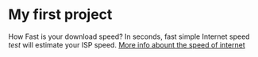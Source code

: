 # My first project
How Fast is your download speed? In seconds, fast simple Internet speed _test_ will estimate your ISP speed.
[More info abount the speed of internet](https://google.com)